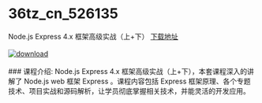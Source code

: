 # 36tz_cn_526135
Node.js Express 4.x 框架高级实战（上+下）
[下载地址](http://www.36tz.cn/article/526135 "下载地址")
<br/></br>[![download](http://36tz.cn/muke_img/2019_08_2-2-300x148.png "下载地址")](http://www.36tz.cn/article/526135 "下载地址")
<br/></br>### 课程介绍:
Node.js Express 4.x 框架高级实战（上+下），本套课程深入的讲解了 Node.js web 框架 Express 。课程内容包括 Express 框架原理、各个专题技术、项目实战和源码解析，让学员彻底掌握相关技术，并能灵活的开发应用。


